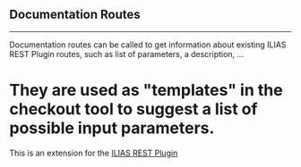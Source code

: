 ## Documentation Routes
---
Documentation routes can be called to get information about existing ILIAS 
REST Plugin routes, such as list of parameters, a description, ...

They are used as "templates" in the checkout tool to suggest a list of possible
input parameters.
===================================================================================
This is an extension for the [ILIAS REST Plugin](https://github.com/hrz-unimr/RESTPlugin)


